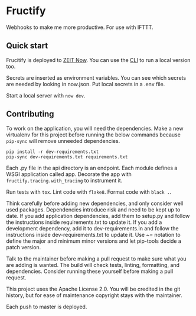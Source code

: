 # Fructify

Webhooks to make me more productive. For use with IFTTT.

## Quick start

Frucitify is deployed to [ZEIT Now][now]. You can use the [CLI][cli] to run a
local version too.

Secrets are inserted as environment variables. You can see which secrets are
needed by looking in now.json. Put local secrets in a .env file.

Start a local server with `now dev`.

[now]: https://zeit.co/now
[cli]: https://zeit.co/download

## Contributing

To work on the application, you will need the dependencies. Make a new
virtualenv for this project before running the below commands because `pip-sync`
will remove unneeded dependencies.

```
pip install -r dev-requirements.txt
pip-sync dev-requirements.txt requirements.txt
```

Each .py file in the api directory is an endpoint. Each module defines a WSGI
application called app. Decorate the app with `fructify.tracing.with_tracing` to
instrument it.

Run tests with `tox`. Lint code with `flake8`. Format code with `black .`.

Think carefully before adding new dependencies, and only consider well used
packages. Dependencies introduce risk and need to be kept up to date. If you add
application dependencies, add them to setup.py and follow the instructions
inside requirements.txt to update it. If you add a development dependency, add
it to dev-requirements.in and follow the instructions inside
dev-requirements.txt to update it. Use ~= notation to define the major and
minimum minor versions and let pip-tools decide a patch version.

Talk to the maintainer before making a pull request to make sure what you are
adding is wanted. The build will check tests, linting, formatting, and
dependencies. Consider running these yourself before making a pull request.

This project uses the Apache License 2.0. You will be credited in the git
history, but for ease of maintenance copyright stays with the maintainer.

Each push to master is deployed.
